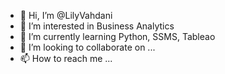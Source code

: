 - 👋 Hi, I’m @LilyVahdani
- 👀 I’m interested in Business Analytics
- 🌱 I’m currently learning Python, SSMS, Tableao
- 💞️ I’m looking to collaborate on ...
- 📫 How to reach me ...

<!---
LilyVahdani/LilyVahdani is a ✨ special ✨ repository because its `README.md` (this file) appears on your GitHub profile.
You can click the Preview link to take a look at your changes.
--->
